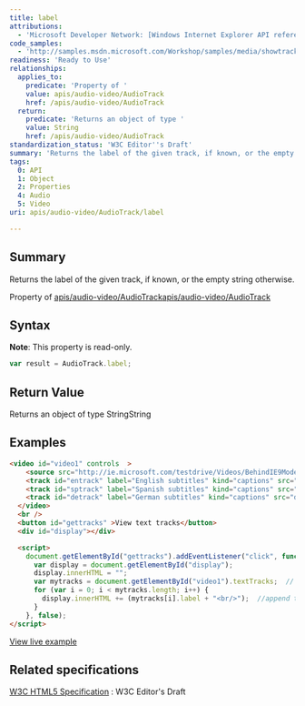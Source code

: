 ```yaml
---
title: label
attributions:
  - 'Microsoft Developer Network: [Windows Internet Explorer API reference Article](http://msdn.microsoft.com/en-us/library/ie/hh828809%28v=vs.85%29.aspx)'
code_samples:
  - 'http://samples.msdn.microsoft.com/Workshop/samples/media/showtracks.htm'
readiness: 'Ready to Use'
relationships:
  applies_to:
    predicate: 'Property of '
    value: apis/audio-video/AudioTrack
    href: /apis/audio-video/AudioTrack
  return:
    predicate: 'Returns an object of type '
    value: String
    href: /apis/audio-video/AudioTrack
standardization_status: 'W3C Editor''s Draft'
summary: 'Returns the label of the given track, if known, or the empty string otherwise.'
tags:
  0: API
  1: Object
  2: Properties
  4: Audio
  5: Video
uri: apis/audio-video/AudioTrack/label

---
```

## <span>Summary</span>

Returns the label of the given track, if known, or the empty string otherwise.

Property of [apis/audio-video/AudioTrack](/apis/audio-video/AudioTrack)[apis/audio-video/AudioTrack](/apis/audio-video/AudioTrack)

## <span>Syntax</span>

**Note**: This property is read-only.

``` js
var result = AudioTrack.label;
```

## <span>Return Value</span>

Returns an object of type StringString

## <span>Examples</span>

``` html
<video id="video1" controls  >
    <source src="http://ie.microsoft.com/testdrive/Videos/BehindIE9ModernWebStandards/Video.mp4">
    <track id="entrack" label="English subtitles" kind="captions" src="entrack.vtt" srclang="en" default>
    <track id="sptrack" label="Spanish subtitles" kind="captions" src="estrack.vtt" srclang="es">
    <track id="detrack" label="German subtitles" kind="captions" src="detrack.vtt" srclang="de">
  </video>
  <br />
  <button id="gettracks" >View text tracks</button>
  <div id="display"></div>

  <script>
    document.getElementById("gettracks").addEventListener("click", function () {
      var display = document.getElementById("display");
      display.innerHTML = "";
      var mytracks = document.getElementById("video1").textTracks;  //  get the textTrackList
      for (var i = 0; i < mytracks.length; i++) {
        display.innerHTML += (mytracks[i].label + "<br/>");  //append track label to inner text of <div>
      }
    }, false);
</script>
```

[View live example](http://samples.msdn.microsoft.com/Workshop/samples/media/showtracks.htm)

## <span>Related specifications</span>

[W3C HTML5 Specification](http://dev.w3.org/html5/spec/single-page.html)
:   W3C Editor's Draft

